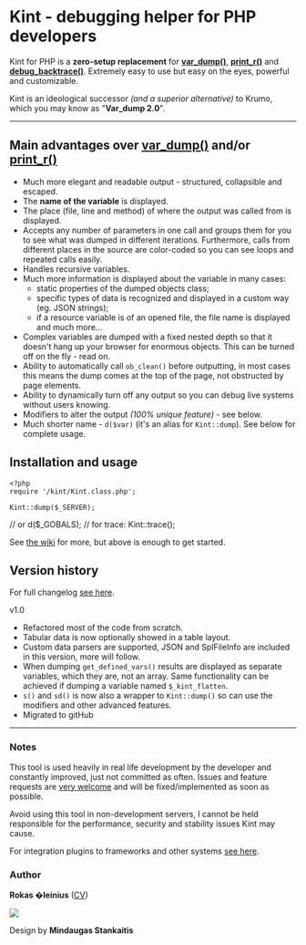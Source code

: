 # Kint - debugging helper for PHP developers

Kint for PHP is a **zero-setup replacement** for **[var_dump()](http://php.net/manual/en/function.var-dump.php)**, **[print_r()](http://php.net/manual/en/function.print-r.php)** and **[debug_backtrace()](http://php.net/manual/en/function.debug-backtrace.php)**. Extremely easy to use but easy on the eyes, powerful and customizable.

Kint is an ideological successor _(and a superior alternative)_ to Krumo, which you may know as "**Var_dump 2.0**".

----

## Main advantages over [var_dump()](http://php.net/manual/en/function.var-dump.php) and/or [print_r()](http://php.net/manual/en/function.print-r.php)
  * Much more elegant and readable output - structured, collapsible and escaped.
  * The **name of the variable** is displayed.
  * The place (file, line and method) of where the output was called from is displayed.
  * Accepts any number of parameters in one call and groups them for you to see what was dumped in different iterations. Furthermore, calls from different places in the source are color-coded so you can see loops and repeated calls easily.
  * Handles recursive variables.
  * Much more information is displayed about the variable in many cases:
    - static properties of the dumped objects class;
    - specific types of data is recognized and displayed in a custom way (eg. JSON strings);
    - if a resource variable is of an opened file, the file name is displayed and much more...
  * Complex variables are dumped with a fixed nested depth so that it doesn't hang up your browser for enormous objects. This can be turned off on the fly - read on.
  * Ability to automatically call `ob_clean()` before outputting, in most cases this means the dump comes at the top of the page, not obstructed by page elements.
  * Ability to dynamically turn off any output so you can debug live systems without users knowing.
  * Modifiers to alter the output *(100% unique feature)* - see below.
  * Much shorter name - `d($var)` (it's an alias for `Kint::dump`). See below for complete usage.

## Installation and usage

	<?php
	require '/kint/Kint.class.php';

	Kint::dump($_SERVER);
  // or
  d($_GOBALS);
  // for trace:
  Kint::trace();

See [the wiki](https://github.com/raveren/kint/wiki) for more, but above is enough to get started.

## Version history

For full changelog [see here](https://github.com/raveren/kint/wiki/Changelog).

v1.0
  * Refactored most of the code from scratch.
  * Tabular data is now optionally showed in a table layout.
  * Custom data parsers are supported, JSON and SplFileInfo are included in this version, more will follow.
  * When dumping `get_defined_vars()` results are displayed as separate variables, which they are, not an array. Same functionality can be achieved if dumping a variable named `$_kint_flatten`.
  * `s()` and `sd()` is now also a wrapper to `Kint::dump()` so can use the modifiers and other advanced features.
  * Migrated to gitHub

***

### Notes

This tool is used heavily in real life development by the developer and constantly improved, just not committed as often. Issues and feature requests are [very welcome](https://github.com/raveren/kint/issues) and will be fixed/implemented as soon as possible.

Avoid using this tool in non-development servers, I cannot be held responsible for the performance, security and stability issues Kint may cause.

For integration plugins to frameworks and other systems [see here](https://github.com/raveren/kint/wiki/Kint-used-elsewhere).

### Author

**Rokas �leinius** (<a href="http://careers.stackoverflow.com/rokas-sleinius" title="Rokas �leinius CV">CV</a>)

![](http://img199.yfrog.com/img199/4323/imageda.png)

Design by **Mindaugas Stankaitis**
